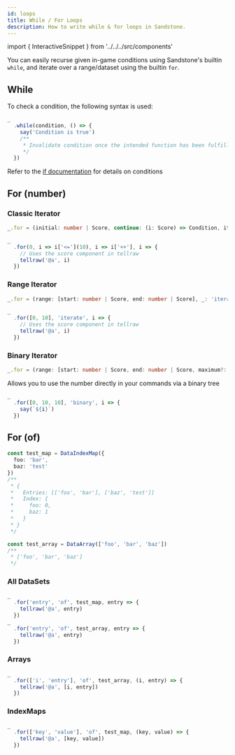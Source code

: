 ```yaml
---
id: loops
title: While / For Loops
description: How to write while & for loops in Sandstone.
---
```

import { InteractiveSnippet } from '../../../src/components'

You can easily recurse given in-game conditions using Sandstone's builtin `while`, and iterate over a range/dataset using the builtin `for`.

## While

To check a condition, the following syntax is used:
```ts
_
  .while(condition, () => {
    say('Condition is true')
    /**
     * Invalidate condition once the intended function has been fulfilled.
     */
  })
```

Refer to the [if documentation](/docs/features/flow/if) for details on conditions

## For (number)

### Classic Iterator

```ts
_.for = (initial: number | Score, continue: (i: Score) => Condition, iterate: (i: Score) => Score, callback: (i: Score) => any)
```

```ts
_
  .for(0, i => i['<='](10), i => i['++'], i => {
    // Uses the score component in tellraw
    tellraw('@a', i)
  })
```

### Range Iterator

```ts
_.for = (range: [start: number | Score, end: number | Score], _: 'iterate', callback: (i: Score) => any)
```

```ts
_
  .for([0, 10], 'iterate', i => {
    // Uses the score component in tellraw
    tellraw('@a', i)
  })
```

### Binary Iterator

```ts
_.for = (range: [start: number | Score, end: number | Score, maximum?: number], _: 'iterate', callback: (i: Score) => any)
```

Allows you to use the number directly in your commands via a binary tree

```ts
_
  .for([0, 10, 10], 'binary', i => {
    say(`${i}`)
  })
```

## For (of)

```ts
const test_map = DataIndexMap({
  foo: 'bar',
  baz: 'test'
})
/**
 * {
 *   Entries: [['foo', 'bar'], ['baz', 'test']]
 *   Index: {
 *     foo: 0,
 *     baz: 1
 *   }
 * }
 */

const test_array = DataArray(['foo', 'bar', 'baz'])
/**
 * ['foo', 'bar', 'baz']
 */
```

### All DataSets

```ts
_
  .for('entry', 'of', test_map, entry => {
    tellraw('@a', entry)
  })
_
  .for('entry', 'of', test_array, entry => {
    tellraw('@a', entry)
  })
```

### Arrays

```ts
_
  .for(['i', 'entry'], 'of', test_array, (i, entry) => {
    tellraw('@a', [i, entry])
  })
```

### IndexMaps

```ts
_
  .for(['key', 'value'], 'of', test_map, (key, value) => {
    tellraw('@a', [key, value])
  })
```